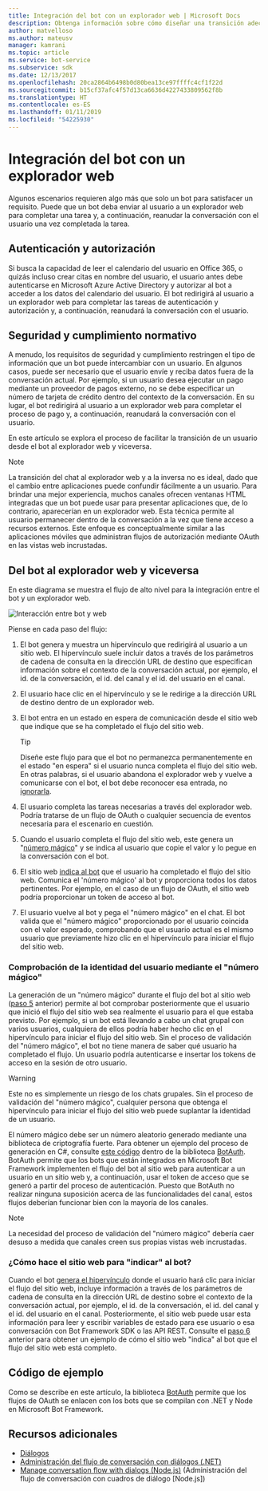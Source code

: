 ```yaml
---
title: Integración del bot con un explorador web | Microsoft Docs
description: Obtenga información sobre cómo diseñar una transición adecuada de usuario del bot al explorador web y viceversa.
author: matvelloso
ms.author: mateusv
manager: kamrani
ms.topic: article
ms.service: bot-service
ms.subservice: sdk
ms.date: 12/13/2017
ms.openlocfilehash: 20ca2864b6498b0d80bea13ce97ffffc4cf1f22d
ms.sourcegitcommit: b15cf37afc4f57d13ca6636d4227433809562f8b
ms.translationtype: HT
ms.contentlocale: es-ES
ms.lasthandoff: 01/11/2019
ms.locfileid: "54225930"
---
```

# <a name="integrate-your-bot-with-a-web-browser"></a>Integración del bot con un explorador web

Algunos escenarios requieren algo más que solo un bot para satisfacer un requisito. Puede que un bot deba enviar al usuario a un explorador web para completar una tarea y, a continuación, reanudar la conversación con el usuario una vez completada la tarea. 

## <a name="authentication-and-authorization"></a>Autenticación y autorización
Si busca la capacidad de leer el calendario del usuario en Office 365, o quizás incluso crear citas en nombre del usuario, el usuario antes debe autenticarse en Microsoft Azure Active Directory y autorizar al bot a acceder a los datos del calendario del usuario. El bot redirigirá al usuario a un explorador web para completar las tareas de autenticación y autorización y, a continuación, reanudará la conversación con el usuario. 

## <a name="security-and-compliance"></a>Seguridad y cumplimiento normativo
A menudo, los requisitos de seguridad y cumplimiento restringen el tipo de información que un bot puede intercambiar con un usuario. En algunos casos, puede ser necesario que el usuario envíe y reciba datos fuera de la conversación actual. Por ejemplo, si un usuario desea ejecutar un pago mediante un proveedor de pagos externo, no se debe especificar un número de tarjeta de crédito dentro del contexto de la conversación. En su lugar, el bot redirigirá al usuario a un explorador web para completar el proceso de pago y, a continuación, reanudará la conversación con el usuario.

En este artículo se explora el proceso de facilitar la transición de un usuario desde el bot al explorador web y viceversa. 

> [!NOTE]
> La transición del chat al explorador web y a la inversa no es ideal, dado que el cambio entre aplicaciones puede confundir fácilmente a un usuario. Para brindar una mejor experiencia, muchos canales ofrecen ventanas HTML integradas que un bot puede usar para presentar aplicaciones que, de lo contrario, aparecerían en un explorador web. Esta técnica permite al usuario permanecer dentro de la conversación a la vez que tiene acceso a recursos externos. Este enfoque es conceptualmente similar a las aplicaciones móviles que administran flujos de autorización mediante OAuth en las vistas web incrustadas.

## <a name="bot-to-web-browser-and-back-again"></a>Del bot al explorador web y viceversa

En este diagrama se muestra el flujo de alto nivel para la integración entre el bot y un explorador web. 

![Interacción entre bot y web](~/media/bot-service-design-pattern-integrate-browser/bot-to-web1.png)

Piense en cada paso del flujo:

1. <a id="generate-hyperlink"></a>El bot genera y muestra un hipervínculo que redirigirá al usuario a un sitio web. 
   El hipervínculo suele incluir datos a través de los parámetros de cadena de consulta en la dirección URL de destino que especifican información sobre el contexto de la conversación actual, por ejemplo, el id. de la conversación, el id. del canal y el id. del usuario en el canal. 

2. El usuario hace clic en el hipervínculo y se le redirige a la dirección URL de destino dentro de un explorador web. 

3. El bot entra en un estado en espera de comunicación desde el sitio web que indique que se ha completado el flujo del sitio web.  
   > [!TIP]
   > Diseñe este flujo para que el bot no permanezca permanentemente en el estado "en espera" si el usuario nunca completa el flujo del sitio web. En otras palabras, si el usuario abandona el explorador web y vuelve a comunicarse con el bot, el bot debe reconocer esa entrada, no [ignorarla](~/bot-service-design-navigation.md#the-mysterious-bot).

4. El usuario completa las tareas necesarias a través del explorador web. 
   Podría tratarse de un flujo de OAuth o cualquier secuencia de eventos necesaria para el escenario en cuestión. 

5. <a id="generate-magic-number"></a>Cuando el usuario completa el flujo del sitio web, este genera un "[número mágico](#verify-identity)" y se indica al usuario que copie el valor y lo pegue en la conversación con el bot. 

6. <a id="signal-to-bot"></a>El sitio web [ indica al bot](#website-signal-to-bot) que el usuario ha completado el flujo del sitio web. 
   Comunica el 'número mágico' al bot y proporciona todos los datos pertinentes.
   Por ejemplo, en el caso de un flujo de OAuth, el sitio web podría proporcionar un token de acceso al bot.

7. El usuario vuelve al bot y pega el "número mágico" en el chat. 
   El bot valida que el "número mágico" proporcionado por el usuario coincida con el valor esperado, comprobando que el usuario actual es el mismo usuario que previamente hizo clic en el hipervínculo para iniciar el flujo del sitio web. 

### <a id="verify-identity"></a> Comprobación de la identidad del usuario mediante el "número mágico"

La generación de un "número mágico" durante el flujo del bot al sitio web ([paso 5](#generate-magic-number) anterior) permite al bot comprobar posteriormente que el usuario que inició el flujo del sitio web sea realmente el usuario para el que estaba previsto. Por ejemplo, si un bot está llevando a cabo un chat grupal con varios usuarios, cualquiera de ellos podría haber hecho clic en el hipervínculo para iniciar el flujo del sitio web. Sin el proceso de validación del "número mágico", el bot no tiene manera de saber qué usuario ha completado el flujo. Un usuario podría autenticarse e insertar los tokens de acceso en la sesión de otro usuario. 

> [!WARNING] 
> Este no es simplemente un riesgo de los chats grupales. Sin el proceso de validación del "número mágico", cualquier persona que obtenga el hipervínculo para iniciar el flujo del sitio web puede suplantar la identidad de un usuario. 

El número mágico debe ser un número aleatorio generado mediante una biblioteca de criptografía fuerte. Para obtener un ejemplo del proceso de generación en C#, consulte <a href="https://github.com/MicrosoftDX/botauth/tree/master/CSharp" target="_blank">este código</a> dentro de la biblioteca <a href="https://www.nuget.org/packages/BotAuth" target="_blank">BotAuth</a>. BotAuth permite que los bots que están integrados en Microsoft Bot Framework implementen el flujo del bot al sitio web para autenticar a un usuario en un sitio web y, a continuación, usar el token de acceso que se generó a partir del proceso de autenticación. Puesto que BotAuth no realizar ninguna suposición acerca de las funcionalidades del canal, estos flujos deberían funcionar bien con la mayoría de los canales. 

> [!NOTE]
> La necesidad del proceso de validación del "número mágico" debería caer desuso a medida que canales creen sus propias vistas web incrustadas.

### <a id="website-signal-to-bot"></a> ¿Cómo hace el sitio web para "indicar" al bot?

Cuando el bot [genera el hipervínculo](#generate-hyperlink) donde el usuario hará clic para iniciar el flujo del sitio web, incluye información a través de los parámetros de cadena de consulta en la dirección URL de destino sobre el contexto de la conversación actual, por ejemplo, el id. de la conversación, el id. del canal y el id. del usuario en el canal. Posteriormente, el sitio web puede usar esta información para leer y escribir variables de estado para ese usuario o esa conversación con Bot Framework SDK o las API REST. Consulte el [paso 6](#signal-to-bot) anterior para obtener un ejemplo de cómo el sitio web "indica" al bot que el flujo del sitio web está completo.

## <a name="sample-code"></a>Código de ejemplo

Como se describe en este artículo, la biblioteca <a href="https://github.com/MicrosoftDX/botauth" target="_blank">BotAuth</a> permite que los flujos de OAuth se enlacen con los bots que se compilan con .NET y Node en Microsoft Bot Framework.

## <a name="additional-resources"></a>Recursos adicionales

- [Diálogos](~/dotnet/bot-builder-dotnet-dialogs.md)
- [Administración del flujo de conversación con diálogos (.NET)](~/dotnet/bot-builder-dotnet-manage-conversation-flow.md)
- [Manage conversation flow with dialogs (Node.js)](~/nodejs/bot-builder-nodejs-manage-conversation-flow.md) (Administración del flujo de conversación con cuadros de diálogo [Node.js])
